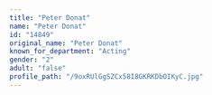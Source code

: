 ```yaml
---
title: "Peter Donat"
name: "Peter Donat"
id: "14849"
original_name: "Peter Donat"
known_for_department: "Acting"
gender: "2"
adult: "false"
profile_path: "/9oxRUlGgSZCx58I8GKRKDbOIKyC.jpg"
---
```

